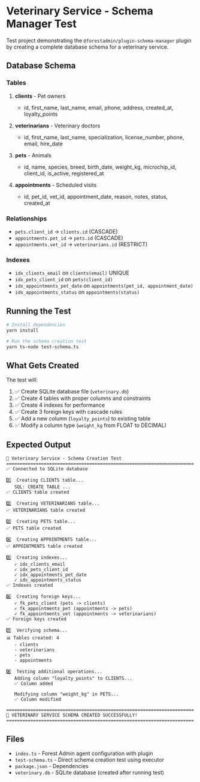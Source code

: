 # Veterinary Service - Schema Manager Test

Test project demonstrating the `@forestadmin/plugin-schema-manager` plugin by creating a complete database schema for a veterinary service.

## Database Schema

### Tables

1. **clients** - Pet owners
   - id, first_name, last_name, email, phone, address, created_at, loyalty_points

2. **veterinarians** - Veterinary doctors
   - id, first_name, last_name, specialization, license_number, phone, email, hire_date

3. **pets** - Animals
   - id, name, species, breed, birth_date, weight_kg, microchip_id, client_id, is_active, registered_at

4. **appointments** - Scheduled visits
   - id, pet_id, vet_id, appointment_date, reason, notes, status, created_at

### Relationships

- `pets.client_id` → `clients.id` (CASCADE)
- `appointments.pet_id` → `pets.id` (CASCADE)
- `appointments.vet_id` → `veterinarians.id` (RESTRICT)

### Indexes

- `idx_clients_email` on `clients(email)` UNIQUE
- `idx_pets_client_id` on `pets(client_id)`
- `idx_appointments_pet_date` on `appointments(pet_id, appointment_date)`
- `idx_appointments_status` on `appointments(status)`

## Running the Test

```bash
# Install dependencies
yarn install

# Run the schema creation test
yarn ts-node test-schema.ts
```

## What Gets Created

The test will:
1. ✅ Create SQLite database file (`veterinary.db`)
2. ✅ Create 4 tables with proper columns and constraints
3. ✅ Create 4 indexes for performance
4. ✅ Create 3 foreign keys with cascade rules
5. ✅ Add a new column (`loyalty_points`) to existing table
6. ✅ Modify a column type (`weight_kg` from FLOAT to DECIMAL)

## Expected Output

```
🏥 Veterinary Service - Schema Creation Test
======================================================================
✅ Connected to SQLite database

1️⃣  Creating CLIENTS table...
   SQL: CREATE TABLE ...
✅ CLIENTS table created

2️⃣  Creating VETERINARIANS table...
✅ VETERINARIANS table created

3️⃣  Creating PETS table...
✅ PETS table created

4️⃣  Creating APPOINTMENTS table...
✅ APPOINTMENTS table created

5️⃣  Creating indexes...
   ✓ idx_clients_email
   ✓ idx_pets_client_id
   ✓ idx_appointments_pet_date
   ✓ idx_appointments_status
✅ Indexes created

6️⃣  Creating foreign keys...
   ✓ fk_pets_client (pets -> clients)
   ✓ fk_appointments_pet (appointments -> pets)
   ✓ fk_appointments_vet (appointments -> veterinarians)
✅ Foreign keys created

7️⃣  Verifying schema...
📊 Tables created: 4
   - clients
   - veterinarians
   - pets
   - appointments

8️⃣  Testing additional operations...
   Adding column "loyalty_points" to CLIENTS...
   ✅ Column added

   Modifying column "weight_kg" in PETS...
   ✅ Column modified

======================================================================
🎉 VETERINARY SERVICE SCHEMA CREATED SUCCESSFULLY!
======================================================================
```

## Files

- `index.ts` - Forest Admin agent configuration with plugin
- `test-schema.ts` - Direct schema creation test using executor
- `package.json` - Dependencies
- `veterinary.db` - SQLite database (created after running test)
